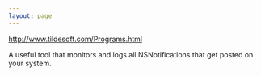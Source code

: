 ```yaml
---
layout: page
---
```




http://www.tildesoft.com/Programs.html

A useful tool that monitors and logs all NSNotification<nowiki/>s that get posted on your system.
